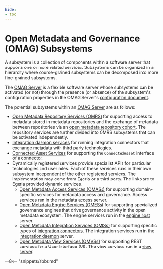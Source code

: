 ```yaml
---
hide:
- toc
---
```


<!-- SPDX-License-Identifier: CC-BY-4.0 -->
<!-- Copyright Contributors to the Egeria project. -->

# Open Metadata and Governance (OMAG) Subsystems

A subsystem is a collection of components within a software server that supports one or more related services. Subsystems can be organized in a hierarchy where course-grained subsystems can be decomposed into more fine-grained subsystems.

The [OMAG Server](omag-server.md) is a flexible software server whose subsystems can be activated (or not) through the presence (or absence) of the subsystem's configuration properties in the OMAG Server's [configuration document](/egeria-docs/concepts/configuration-document).

The potential subsystems within an [OMAG Server](omag-server.md) are as follows:

- [Open Metadata Repository Services (OMRS)](/egeria-docs/services/omrs) for supporting access to metadata stored in metadata repositories and the exchange of metadata between repositories via an [open metadata repository cohort](/egeria-docs/concepts/cohort-member). The repository services are further divided into [OMRS subsystems](/egeria-docs/services/omrs/#omrs-subsystems) that can be activated independently.
- [Integration daemon services](/egeria-docs/services/integration-daemon-services) for running integration connectors that exchange metadata with third party technologies.
- [Connected Asset Services](/egeria-docs/services/ocf-metadata-management) for supporting the `ConnectedAsset` interface of a connector.  
- Dynamically registered services provide specialist APIs for particular technologies and user roles. Each of these services runs in their own subsystem independent of the other registered services. The implementation may come from Egeria or a third party. The links are to Egeria provided dynamic services.
    - [Open Metadata Access Services (OMASs)](/egeria-docs/services/omas) for supporting domain-specific services for metadata access and governance. Access services run in the [metadata access server](metadata-access-server.md).
    - [Open Metadata Engine Services (OMESs)](/egeria-docs/services/omes) for supporting specialized governance engines that drive governance activity in the open metadata ecosystem. The engine services run in the [engine host](engine-host.md) server.
    - [Open Metadata Integration Services (OMISs)](/egeria-docs/services/omis) for supporting specific types of [integration connectors](integration-connector.md). The integration services run in the [integration daemon](integration-daemon.md) server.
    - [Open Metadata View Services (OMVSs)](/egeria-docs/services/omvs) for supporting REST services for a User Interface (UI). The view services run in a [view server](view-server.md).

--8<-- "snippets/abbr.md"
